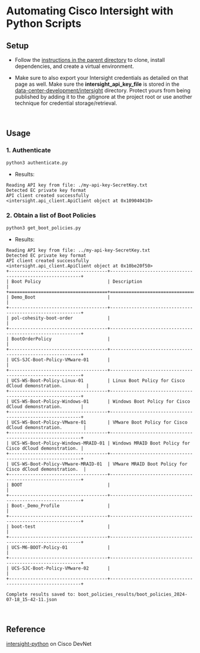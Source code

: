 # Automating Cisco Intersight with Python Scripts


## Setup

- Follow the [instructions in the parent directory](https://github.com/xanderstevenson/data-center-development/tree/main/intersight#installation) to clone, install dependencies, and create a virtual environment.

- Make sure to also export your Intersight credentials as detailed on that page as well. Make sure the **intersight_api_key_file** is stored in the [data-center-development/intersight](https://github.com/xanderstevenson/data-center-development/tree/main/intersight) directory. Protect yours from being published by adding it to the .gitignore at the project root or use another technique for credential storage/retrieval.

<br>

## Usage

### 1. Authenticate

```bash
python3 authenticate.py
```

- Results:

```
Reading API key from file: ./my-api-key-SecretKey.txt
Detected EC private key format
API client created successfully
<intersight.api_client.ApiClient object at 0x109040410>
```

### 2. Obtain a list of Boot Policies

```bash
python3 get_boot_policies.py
```

- Results:

```
Reading API key from file: ../my-api-key-SecretKey.txt
Detected EC private key format
API client created successfully
<intersight.api_client.ApiClient object at 0x10be20f50>
+-------------------------------------+-----------------------------------------------------------+
| Boot Policy                         | Description                                               |
+=====================================+===========================================================+
| Demo_Boot                           |                                                           |
+-------------------------------------+-----------------------------------------------------------+
| pol-cohesity-boot-order             |                                                           |
+-------------------------------------+-----------------------------------------------------------+
| BootOrderPolicy                     |                                                           |
+-------------------------------------+-----------------------------------------------------------+
| UCS-SJC-Boot-Policy-VMware-01       |                                                           |
+-------------------------------------+-----------------------------------------------------------+
| UCS-WS-Boot-Policy-Linux-01         | Linux Boot Policy for Cisco dCloud demonstration.         |
+-------------------------------------+-----------------------------------------------------------+
| UCS-WS-Boot-Policy-Windows-01       | Windows Boot Policy for Cisco dCloud demonstration.       |
+-------------------------------------+-----------------------------------------------------------+
| UCS-WS-Boot-Policy-VMware-01        | VMware Boot Policy for Cisco dCloud demonstration.        |
+-------------------------------------+-----------------------------------------------------------+
| UCS-WS-Boot-Policy-Windows-MRAID-01 | Windows MRAID Boot Policy for Cisco dCloud demonstration. |
+-------------------------------------+-----------------------------------------------------------+
| UCS-WS-Boot-Policy-VMware-MRAID-01  | VMware MRAID Boot Policy for Cisco dCloud demonstration.  |
+-------------------------------------+-----------------------------------------------------------+
| BOOT                                |                                                           |
+-------------------------------------+-----------------------------------------------------------+
| Boot-_Demo_Profile                  |                                                           |
+-------------------------------------+-----------------------------------------------------------+
| boot-test                           |                                                           |
+-------------------------------------+-----------------------------------------------------------+
| UCS-M6-BOOT-Policy-01               |                                                           |
+-------------------------------------+-----------------------------------------------------------+
| UCS-SJC-Boot-Policy-VMware-02       |                                                           |
+-------------------------------------+-----------------------------------------------------------+

Complete results saved to: boot_policies_results/boot_policies_2024-07-18_15-42-11.json
```


<br>


## Reference

[intersight-python](https://github.com/CiscoDevNet/intersight-python?tab=readme-ov-file) on Cisco DevNet
